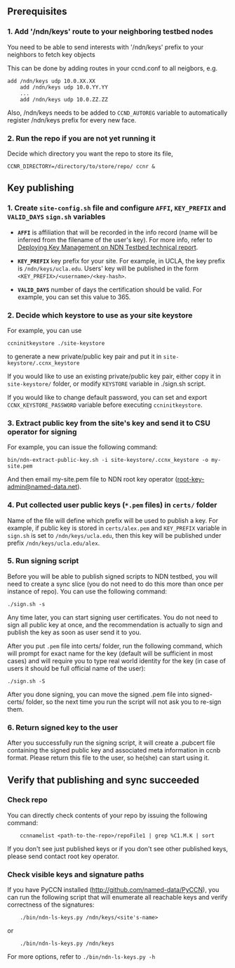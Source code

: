 ## Prerequisites

### 1. Add '/ndn/keys' route to your neighboring testbed nodes

You need to be able to send interests with '/ndn/keys' prefix to your neighbors to fetch key objects

This can be done by adding routes in your ccnd.conf to all neigbors, e.g.

	add /ndn/keys udp 10.0.XX.XX
        add /ndn/keys udp 10.0.YY.YY
        ...
        add /ndn/keys udp 10.0.ZZ.ZZ

Also, /ndn/keys needs to be added to ``CCND_AUTOREG`` variable to automatically register /ndn/keys prefix for every new face.

### 2. Run the repo if you are not yet running it

Decide which directory you want the repo to store its file,

	CCNR_DIRECTORY=/directory/to/store/repo/ ccnr &

## Key publishing

###  1. Create `site-config.sh` file and configure `AFFI`, `KEY_PREFIX` and `VALID_DAYS` `sign.sh` variables

- **`AFFI`** is affiliation that will be recorded in the info record (name will be inferred from the filename of the user's key). For more info, refer to [Deploying Key Management on NDN Testbed technical report](http://www.named-data.net/techreport/TR009-publishkey.pdf).

- **`KEY_PREFIX`** key prefix for your site.  For example, in UCLA, the key prefix is `/ndn/keys/ucla.edu`. Users' key will be published in the form `<KEY_PREFIX>/<username>/<key-hash>`.

- **`VALID_DAYS`** number of days the certification should be valid.  For example, you can set this value to 365.

### 2. Decide which keystore to use as your site keystore

For example, you can use

	ccninitkeystore ./site-keystore

to generate a new private/public key pair and put it in `site-keystore/.ccnx_keystore`

If you would like to use an existing private/public key pair, either copy it in `site-keystore/` folder, or modify `KEYSTORE` variable in ./sign.sh script.

If you would like to change default password, you can set and export `CCNX_KEYSTORE_PASSWORD` variable before executing `ccninitkeystore`.

### 3. Extract public key from the site's key and send it to CSU operator for signing

For example, you can issue the following command:

	bin/ndn-extract-public-key.sh -i site-keystore/.ccnx_keystore -o my-site.pem

And then email my-site.pem file to NDN root key operator (<root-key-admin@named-data.net>).

### 4. Put collected user public keys (`*.pem` files) in `certs/` folder

Name of the file will define which prefix will be used to publish a key. For example, if public key is stored in `certs/alex.pem` and `KEY_PREFIX` variable in `sign.sh` is set to `/ndn/keys/ucla.edu`, then this key will be published under prefix `/ndn/keys/ucla.edu/alex`.

### 5. Run signing script

Before you will be able to publish signed scripts to NDN testbed, you will need to create a sync slice (you do not need to do this more than once per instance of repo).  You can use the following command:

	./sign.sh -s

Any time later, you can start signing user certificates.  You do not need to sign all public key at once, and the recommendation is actually to sign and publish the key as soon as user send it to you.

After you put `.pem` file into certs/ folder, run the following command, which will prompt for exact name for the key (default will be sufficient in most cases) and will require you to type real world identity for the key (in case of users it should be full official name of the user):

	./sign.sh -S

After you done signing, you can move the signed .pem file into signed-certs/ folder, so the next time you run the script will not ask you to re-sign them.

### 6. Return signed key to the user

After you successfully run the signing script, it will create a .pubcert file containing the signed public key and associated meta information in ccnb format.  Please return this file to the user, so he(she) can start using it.

## Verify that publishing and sync succeeded

### Check repo

You can directly check contents of your repo by issuing the following command:

        ccnnamelist <path-to-the-repo>/repoFile1 | grep %C1.M.K | sort

If you don't see just published keys or if you don't see other published keys, please send contact root key operator.

### Check visible keys and signature paths

If you have PyCCN installed (http://github.com/named-data/PyCCN), you can run the following script that will enumerate all reachable keys and verify correctness of the signatures:

        ./bin/ndn-ls-keys.py /ndn/keys/<site's-name>

or

        ./bin/ndn-ls-keys.py /ndn/keys

For more options, refer to `./bin/ndn-ls-keys.py -h`
